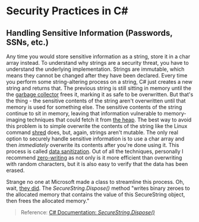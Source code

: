 # Security Practices in C#

## Handling Sensitive Information (Passwords, SSNs, etc.)
Any time you would store sensitive information as a string, store it in a char array instead. 
To understand why strings are a security threat, you have to understand the underlying implementation. 
Strings are immutable, which means they cannot be changed after they have been declared. 
Every time you perform some string-altering process on a string, C# just creates a new string and returns that. 
The previous string is still sitting in memory until the the [garbage collector](https://docs.microsoft.com/en-us/dotnet/standard/garbage-collection/fundamentals) frees it,
marking it as safe to be overwritten. But that's the thing - the sensitive contents of the string aren't overwritten until that memory is used for something else. 
The sensitive contents of the string continue to sit in memory, leaving that information vulnerable to memory-imaging techniques that could fetch it from [the heap](https://icarus.cs.weber.edu/~dab/cs1410/textbook/4.Pointers/memory.html).
The best way to avoid this problem is to simple overwrite the contents of the string like the Linux command [shred](https://en.wikipedia.org/wiki/Shred_(Unix)) does, but, again, strings aren't mutable.
The only real option to securely handle sensitive information is to use a char array and then _immediately_ overwrite its contents after you're done using it.
This process is called [data sanitization](https://www.lifewire.com/data-sanitization-methods-2626133). Out of all the techniques, personally I recommend [zero-writing](https://www.lifewire.com/data-sanitization-methods-2626133#write-zero)
as not only is it more efficient than overwriting with random characters, but it is also easy to verify that the data has been erased. <br />

Strange no one at Microsoft made a class to streamline this process. Oh, wait, [they did](https://docs.microsoft.com/en-us/dotnet/api/system.security.securestring?view=net-5.0).
The _SecureString.Dispose()_ method "writes binary zeroes to the allocated memory that contains the value of this SecureString object, then frees the allocated memory."  <br />
> Reference: [C# Documentation: _SecureString.Dispose()_](https://docs.microsoft.com/en-us/dotnet/api/system.security.securestring.dispose?view=net-5.0#remarks)
